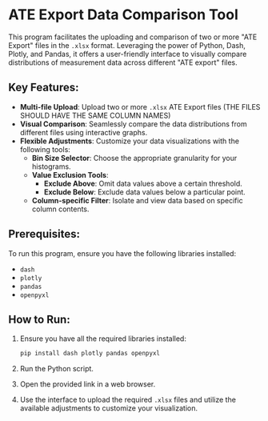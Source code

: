 # ATE Export Data Comparison Tool

This program facilitates the uploading and comparison of two or more "ATE Export" files in the `.xlsx` format. Leveraging the power of Python, Dash, Plotly, and Pandas, it offers a user-friendly interface to visually compare distributions of measurement data across different "ATE export" files.

## Key Features:

- **Multi-file Upload**: Upload two or more `.xlsx` ATE Export files (THE FILES SHOULD HAVE THE SAME COLUMN NAMES)
- **Visual Comparison**: Seamlessly compare the data distributions from different files using interactive graphs.
- **Flexible Adjustments**: Customize your data visualizations with the following tools:
  - **Bin Size Selector**: Choose the appropriate granularity for your histograms.
  - **Value Exclusion Tools**: 
    - **Exclude Above**: Omit data values above a certain threshold.
    - **Exclude Below**: Exclude data values below a particular point.
  - **Column-specific Filter**: Isolate and view data based on specific column contents.

## Prerequisites:

To run this program, ensure you have the following libraries installed:

- `dash`
- `plotly`
- `pandas`
- `openpyxl`

## How to Run:

1. Ensure you have all the required libraries installed:
    ```bash
    pip install dash plotly pandas openpyxl
    ```

2. Run the Python script.
3. Open the provided link in a web browser.
4. Use the interface to upload the required `.xlsx` files and utilize the available adjustments to customize your visualization.

